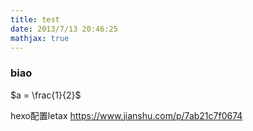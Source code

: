 ```yaml
---
title: test
date: 2013/7/13 20:46:25
mathjax: true
---
```

### biao
$a = \frac{1}{2}$

hexo配置letax
https://www.jianshu.com/p/7ab21c7f0674

